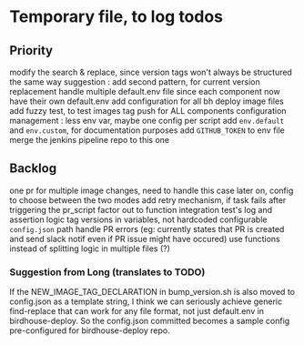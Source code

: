 

# Temporary file, to log todos

## Priority

modify the search & replace, since version tags won't always be structured the same way
    suggestion : add second pattern, for current version replacement
    handle multiple default.env file since each component now have their own default.env
add configuration for all bh deploy image files
    add fuzzy test, to test images tag push for ALL components
configuration management : less env var, maybe one config per script
    add `env.default` and `env.custom`, for documentation purposes
    add `GITHUB_TOKEN` to env file
merge the jenkins pipeline repo to this one


## Backlog

one pr for multiple image changes, need to handle this case later on, config to choose between the two modes
add retry mechanism, if task fails after triggering the pr_script
factor out to function integration test's log and assertion logic
    tag versions in variables, not hardcoded
configurable `config.json` path
handle PR errors (eg: currently states that PR is created and send slack notif even if PR issue might have occured)
use functions instead of splitting logic in multiple files (?)




### Suggestion from Long (translates to TODO)

If the NEW_IMAGE_TAG_DECLARATION in bump_version.sh is also moved to config.json as a template string, I think we can seriously achieve generic find-replace that can work for any file format, not just default.env in birdhouse-deploy. So the config.json committed becomes a sample config pre-configured for birdhouse-deploy repo.